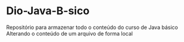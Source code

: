 # Dio-Java-B-sico
Repositório para armazenar todo o conteúdo do curso de Java básico
Alterando o conteúdo de um arquivo de forma local
